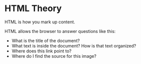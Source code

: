 
# HTML Theory

HTML is how you mark up content.

HTML allows the browser to answer questions like this:
* What is the title of the document?
* What text is inside the document? How is that text organized?
* Where does this link point to?
* Where do I find the source for this image?

